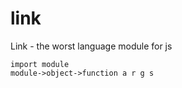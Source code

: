 # link
Link - the worst language module  for js
```
import module
module->object->function a r g s
```
